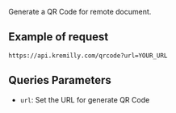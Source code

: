 Generate a QR Code for remote document.

## Example of request

```shell
https://api.kremilly.com/qrcode?url=YOUR_URL
```

## Queries Parameters

* `url`: Set the URL for generate QR Code
